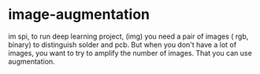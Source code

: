 # image-augmentation
im spi, to run deep learning project, (img) you need a pair of images ( rgb, binary) to distinguish solder and pcb.
But when you don't have a lot of images, you want to try to amplify the number of images.
That you can use augmentation.

